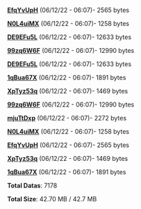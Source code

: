 [**EfqYvUpH**](/data/EfqYvUpH.txt) (06/12/22 - 06:07)- 2565 bytes

[**N0L4uiMX**](/data/N0L4uiMX.txt) (06/12/22 - 06:07)- 1258 bytes

[**DE9EFu5L**](/data/DE9EFu5L.txt) (06/12/22 - 06:07)- 12633 bytes

[**99zq6W6F**](/data/99zq6W6F.txt) (06/12/22 - 06:07)- 12990 bytes

[**DE9EFu5L**](/data/DE9EFu5L.txt) (06/12/22 - 06:07)- 12633 bytes

[**1qBua67X**](/data/1qBua67X.txt) (06/12/22 - 06:07)- 1891 bytes

[**XpTyz53q**](/data/XpTyz53q.txt) (06/12/22 - 06:07)- 1469 bytes

[**99zq6W6F**](/data/99zq6W6F.txt) (06/12/22 - 06:07)- 12990 bytes

[**mjuTtDxp**](/data/mjuTtDxp.txt) (06/12/22 - 06:07)- 2272 bytes

[**N0L4uiMX**](/data/N0L4uiMX.txt) (06/12/22 - 06:07)- 1258 bytes

[**EfqYvUpH**](/data/EfqYvUpH.txt) (06/12/22 - 06:07)- 2565 bytes

[**XpTyz53q**](/data/XpTyz53q.txt) (06/12/22 - 06:07)- 1469 bytes

[**1qBua67X**](/data/1qBua67X.txt) (06/12/22 - 06:07)- 1891 bytes

**Total Datas**: 7178

**Total Size**: 42.70 MB / 42.7 MB